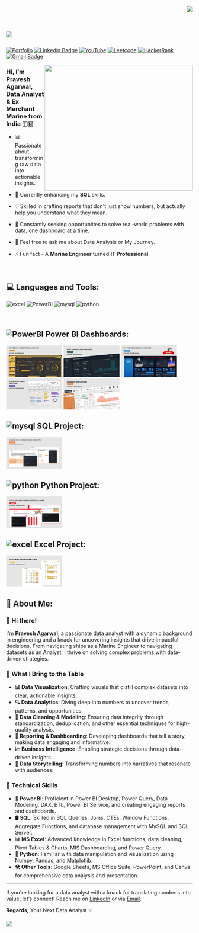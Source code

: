 <p align="right">
<img src="https://komarev.com/ghpvc/?username=pravesh-agarwal&label=Profile+Visitors‎&style=for-the-badge&abbreviated=true&color=blueviolet">

<h1>
    <img src="https://readme-typing-svg.herokuapp.com/?font=Righteous&size=30&width=500&height=60&duration=5000&lines=नमस्ते+(Namaste)+🙏🏽;+I'm+Pravesh+Agarwal+👋🏽;Nice+to+meet+you!+🤝🏽" />
</h1>

[![Portfolio](https://img.shields.io/badge/Portfolio-255E63?style=for-the-badge&logo=About.me&logoColor=white)](https://codebasics.io/portfolio/Pravesh-Agarwal) [![Linkedin Badge](https://img.shields.io/badge/LinkedIn-0077B5?style=for-the-badge&logo=linkedin&logoColor=white)](https://www.linkedin.com/in/pravesh-agarwal27/) [![YouTube](https://img.shields.io/badge/YouTube-%23FF0000.svg?style=for-the-badge&logo=YouTube&logoColor=white)](https://www.youtube.com/@Pravesh-Agarwal) [![Leetcode](https://img.shields.io/badge/-LeetCode-FFA116?style=for-the-badge&logo=LeetCode&logoColor=black)](https://leetcode.com/u/Pravesh-Agarwal/) [![HackerRank](https://img.shields.io/badge/-Hackerrank-00883A?style=for-the-badge&logo=HackerRank&logoColor=white)](https://www.hackerrank.com/profile/pravesh_agarwal) [![Gmail Badge](https://img.shields.io/badge/Gmail-D14836?style=for-the-badge&logo=gmail&logoColor=white&link=mailto:praveshagarwal80@gmail.com)](mailto:praveshagarwal80@gmail.com) 


<img align="right" src="https://github.com/Pravesh-Agarwal/Pravesh-Agarwal/blob/main/assets/data-science-giphy.gif" width="400" height="340">

<h3>
Hi, I’m Pravesh Agarwal, Data Analyst & Ex Merchant Marine from India 🇮🇳
</h3>

- 📊 Passionate about transforming raw data into actionable insights.

- 🌱 Currently enhancing my **SQL** skills.

- 💡 Skilled in crafting reports that don't just show numbers, but actually help you understand what they mean.

- 🚀 Constantly seeking opportunities to solve real-world problems with data, one dashboard at a time.

- 💬 Feel free to ask me about Data Analysis or My Journey.

- ⚡ Fun fact - A **Marine Engineer** turned **IT Professional**

<br>

## 💻 Languages and Tools:

<p>
    <a>
<!--         Excel -->
        <img src="https://img.icons8.com/?size=100&id=117561&format=png&color=000000" alt="excel" width="55" height="55"/>
    </a>  
    <a>
<!--         Power BI -->
        <img src="https://img.icons8.com/?size=100&id=qYfwpsRXEcpc&format=png&color=000000" alt="PowerBI" width="55" height="55"/>
    </a> 
    <a>
<!--         MySQL -->
        <img src="https://img.icons8.com/?size=100&id=hYoELNwniGhi&format=png&color=000000" alt="mysql" width="55" height="55"/>
    </a>
    <a>
<!--         Python -->
        <img src="https://img.icons8.com/?size=100&id=13441&format=png&color=000000" alt="python" width="55" height="55"/>
    </a>  
</p>

<br>

## <img src="https://img.icons8.com/?size=100&id=qYfwpsRXEcpc&format=png&color=000000" alt="PowerBI" width="30" height="30" align="top"/> Power BI Dashboards:
<p>
    <a href="https://app.powerbi.com/view?r=eyJrIjoiZmY4ZWVjZWItYWQ1MC00ODliLThhZjAtOWYxYjZhMWEzZjU2IiwidCI6ImRmODY3OWNkLWE4MGUtNDVkOC05OWFjLWM4M2VkN2ZmOTVhMCJ9&pageName=7215aff20df6b576b6e5"><img src="https://github.com/Pravesh-Agarwal/Pravesh-Agarwal/blob/main/assets/Project%20Thumbnails/Goodcabs-Operations-Analysis.png" width ="30%"></a>
    <a href="https://app.powerbi.com/view?r=eyJrIjoiZDVmNGNhZmUtNGU3Yi00NjU0LWE3MTAtNGM1OTEwZjAwZmRlIiwidCI6ImRmODY3OWNkLWE4MGUtNDVkOC05OWFjLWM4M2VkN2ZmOTVhMCJ9"><img src="https://github.com/Pravesh-Agarwal/Pravesh-Agarwal/blob/main/assets/Project%20Thumbnails/Shield-Insurance-BI-Dashboard.png" width ="30%"></a>
    <a href="https://app.powerbi.com/view?r=eyJrIjoiNDYzZDA1N2MtMzdjNC00NDVkLWFjMWMtYjBkMDFkMzFkNjA5IiwidCI6ImRmODY3OWNkLWE4MGUtNDVkOC05OWFjLWM4M2VkN2ZmOTVhMCJ9&pageName=ReportSection0f13da8902d352482fce"><img src="https://github.com/Pravesh-Agarwal/Pravesh-Agarwal/blob/main/assets/Project%20Thumbnails/IPL-Analysis.png" width ="30%"></a>
    <a href="https://app.powerbi.com/view?r=eyJrIjoiNDAzMDU3OTctZGNhNy00YTQ3LThmMDEtNThhZWI0MjQzZGIwIiwidCI6ImRmODY3OWNkLWE4MGUtNDVkOC05OWFjLWM4M2VkN2ZmOTVhMCJ9"><img src="https://github.com/Pravesh-Agarwal/Pravesh-Agarwal/blob/main/assets/Project%20Thumbnails/AtliQ-Hospitality-Analysis-BI-Dashboard.png" width ="30%"></a>
    <a href="https://app.powerbi.com/view?r=eyJrIjoiMWE1M2Q3ODctYzljZC00M2NjLTgwYmQtOWI0NWY5ZDY5MDU1IiwidCI6ImRmODY3OWNkLWE4MGUtNDVkOC05OWFjLWM4M2VkN2ZmOTVhMCJ9&embedImagePlaceholder=true"><img src="https://github.com/Pravesh-Agarwal/Pravesh-Agarwal/blob/main/assets/Project%20Thumbnails/Business-Insights-360-BI-Dashboard.png" width ="30%"></a>
</p>

## <img src="https://img.icons8.com/?size=100&id=hYoELNwniGhi&format=png&color=000000" alt="mysql" width="30" height="30" align="top"/> SQL Project:
<p>
    <a href="https://github.com/Pravesh-Agarwal/Consumer-Goods-Ad-Hoc-Insights"><img src="https://github.com/Pravesh-Agarwal/Pravesh-Agarwal/blob/main/assets/Project%20Thumbnails/Consumer-Goods-Ad-Hoc-Insights.png" width ="30%"></a>
</p>

## <img src="https://img.icons8.com/?size=100&id=13441&format=png&color=000000" alt="python" width="30" height="30" align="top"/> Python Project:
<p>
    <a href="https://github.com/Pravesh-Agarwal/AtliQ-Hospitality-Analysis-Python"><img src="https://github.com/Pravesh-Agarwal/Pravesh-Agarwal/blob/main/assets/Project%20Thumbnails/AtliQ-Hospitality-Analysis-Python.png" width ="30%"></a>
</p>

## <img src="https://img.icons8.com/?size=100&id=117561&format=png&color=000000" alt="excel" width="30" height="30" align="top"/> Excel Project:
<p>
    <a href="https://github.com/Pravesh-Agarwal/Excel-Sales-Analytics"><img src="https://github.com/Pravesh-Agarwal/Pravesh-Agarwal/blob/main/assets/Project%20Thumbnails/Excel-Sales-Analytics.png" width ="30%"></a>
</p>

## 👦 About Me:
### 👋 Hi there!

I'm **Pravesh Agarwal**, a passionate data analyst with a dynamic background in engineering and a knack for uncovering insights that drive impactful decisions. From navigating ships as a Marine Engineer to navigating datasets as an Analyst, I thrive on solving complex problems with data-driven strategies.

### 🌟 What I Bring to the Table

- **📊 Data Visualization**: Crafting visuals that distill complex datasets into clear, actionable insights.
- **🔍 Data Analytics**: Diving deep into numbers to uncover trends, patterns, and opportunities.
- **🧼 Data Cleaning & Modeling**: Ensuring data integrity through standardization, deduplication, and other essential techniques for high-quality analysis.
- **📝 Reporting & Dashboarding**: Developing dashboards that tell a story, making data engaging and informative.
- **📈 Business Intelligence**: Enabling strategic decisions through data-driven insights.
- **📖 Data Storytelling**: Transforming numbers into narratives that resonate with audiences.

### 📍 Technical Skills

- **📐 Power BI**: Proficient in Power BI Desktop, Power Query, Data Modeling, DAX, ETL, Power BI Service, and creating engaging reports and dashboards.
- **🛢️ SQL**: Skilled in SQL Queries, Joins, CTEs, Window Functions, Aggregate Functions, and database management with MySQL and SQL Server.
- **📊 MS Excel**: Advanced knowledge in Excel functions, data cleaning, Pivot Tables & Charts, MIS Dashboarding, and Power Query.
- **🐍 Python**: Familiar with data manipulation and visualization using Numpy, Pandas, and Matplotlib.
- **🛠️ Other Tools**: Google Sheets, MS Office Suite, PowerPoint, and Canva for comprehensive data analysis and presentation.

---

If you're looking for a data analyst with a knack for translating numbers into value, let’s connect! Reach me on [LinkedIn](https://www.linkedin.com/in/pravesh-agarwal27/) or via [Email](mailto:praveshagarwal80@gmail.com).

**Regards,**
Your Next Data Analyst ✨


<h5>
    <img src="https://readme-typing-svg.herokuapp.com/?font=Righteous&size=25&v=true&height=60&duration=5500&lines=Thanks+For+Stopping+By!+✌🏽;+Have+a+Nice+Day!+✨;" />
</h5>
